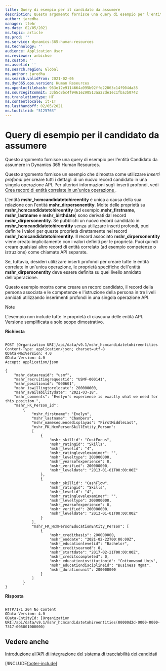 ```yaml
---
title: Query di esempio per il candidato da assumere
description: Questo argomento fornisce una query di esempio per l'entità Candidato da assumere in Dynamics 365 Human Resources.
author: jaredha
manager: tfehr
ms.date: 02/05/2021
ms.topic: article
ms.prod: ''
ms.service: dynamics-365-human-resources
ms.technology: ''
audience: Application User
ms.reviewer: anbichse
ms.custom: ''
ms.assetid: ''
ms.search.region: Global
ms.author: jaredha
ms.search.validFrom: 2021-02-05
ms.dyn365.ops.version: Human Resources
ms.openlocfilehash: 963e12e9114664a995b92ffe22063c14f904da35
ms.sourcegitcommit: 33b5c8bc4f9461e290513aa22de1ec1fba3b0742
ms.translationtype: HT
ms.contentlocale: it-IT
ms.lasthandoff: 02/05/2021
ms.locfileid: "5125763"
---
```

# <a name="example-query-for-candidate-to-hire"></a>Query di esempio per il candidato da assumere

Questo argomento fornisce una query di esempio per l'entità Candidato da assumere in Dynamics 365 Human Resources.

Questo argomento fornisce un esempio che dimostra come utilizzare *inserti profondi* per creare tutti i dettagli di un nuovo record candidato in una singola operazione API. Per ulteriori informazioni sugli inserti profondi, vedi [Crea record di entità correlate in un'unica operazione ](https://docs.microsoft.com/powerapps/developer/data-platform/webapi/create-entity-web-api#create-related-entity-records-in-one-operation).

L'entità **mshr_hcmcandidatetohireentity** è unica a causa della sua relazione con l'entità **mshr_dirpersonentity**. Molte delle proprietà su **mshr_hcmcandidatetohireentity** (ad esempio,**mshr_firstname**, **mshr_lastname** e **mshr_birthdate**) sono derivati dal record **mshr_dirpersonentity**. Se pubblichi un nuovo record candidato in **mshr_hcmcandidatetohireentity** senza utilizzare inserti profondi, puoi definire i valori per queste proprietà direttamente nel record **mshr_hcmcandidatetohireentity**. Il record associato **mshr_dirpersonentity** viene creato implicitamente con i valori definiti per le proprietà. Puoi quindi creare qualsiasi altro record di entità correlato (ad esempio competenze o istruzione) come chiamate API separate.

Se, tuttavia, desideri utilizzare inserti profondi per creare tutte le entità correlate in un'unica operazione, le proprietà specifiche dell'entità **mshr_dirpersonentity** deve essere definita su quel livello annidato dell'operazione.

Questo esempio mostra come creare un record candidato, il record della persona associata e le competenze e l'istruzione della persona in tre livelli annidati utilizzando inserimenti profondi in una singola operazione API.

> [!NOTE]
> L'esempio non include tutte le proprietà di ciascuna delle entità API. Versione semplificata a solo scopo dimostrativo.

**Richiesta**

```http

POST [Organization URI]/api/data/v9.1/mshr_hcmcandidatetohireentities
Content-Type: application/json; charset=utf-8
OData-MaxVersion: 4.0
OData-Version: 4.0
Accept: application/json

{
    "mshr_dataareaid": "usmf",
    "mshr_recruitingrequestid": "USMF-000141",
    "mshr_positionid": "000601",
    "mshr_iswillingtorelocate": 200000000,
    "mshr_availabilitydate": "2021-03-18",
    "mshr_comments": "Evelyn's experience is exactly what we need for this position.",
    "mshr_FK_Person_id":
        {
            "mshr_firstname": "Evelyn",
            "mshr_lastname": "Chambers",
            "mshr_namesequencedisplayas": "FirstMiddleLast",
            "mshr_FK_HcmPersonSkillEntity_Person":
            [
                {
                    "mshr_skillid": "CustFocus",
                    "mshr_ratingid": "Skills",
                    "mshr_levelid": "4",
                    "mshr_ratinglevelexaminer": "",
                    "mshr_leveltype": 200000000,
                    "mshr_yearsofexperience": 0,
                    "mshr_verified": 200000000,
                    "mshr_leveldate": "2013-01-01T00:00:00Z"
                },
                {
                    "mshr_skillid": "CashFlow",
                    "mshr_ratingid": "Skills",
                    "mshr_levelid": "4",
                    "mshr_ratinglevelexaminer": "",
                    "mshr_leveltype": 200000000,
                    "mshr_yearsofexperience": 0,
                    "mshr_verified": 200000000,
                    "mshr_leveldate": "2013-01-01T00:00:00Z"
                }
            ],
            "mshr_FK_HcmPersonEducationEntity_Person": [
                {
                    "mshr_creditbasis": 200000000,
                    "mshr_enddate": "2021-02-22T00:00:00Z",
                    "mshr_educationlevelid": "Bachelor",
                    "mshr_creditsearned": 0,
                    "mshr_startdate": "2017-02-21T00:00:00Z",
                    "mshr_creditscompleted": 0,
                    "mshr_educationinstitutionid": "Cottonwood Univ",
                    "mshr_educationdisciplineid": "Business Mgmt",
                    "mshr_durationunit": 200000000
                }              
            ]
        }
}
```

**Risposta**

```http

HTTP/1/1 204 No Content
OData-Version: 4.0
OData-EntityId: [Organization URI]/api/data/v9.1/mshr_hcmcandidatetohireentities(00000d2d-0000-0000-7317-005001000000)

```

## <a name="see-also"></a>Vedere anche

[Introduzione all'API di integrazione del sistema di tracciabilità dei candidati](hr-admin-integration-ats-api-introduction.md)<br>


[!INCLUDE[footer-include](../includes/footer-banner.md)]